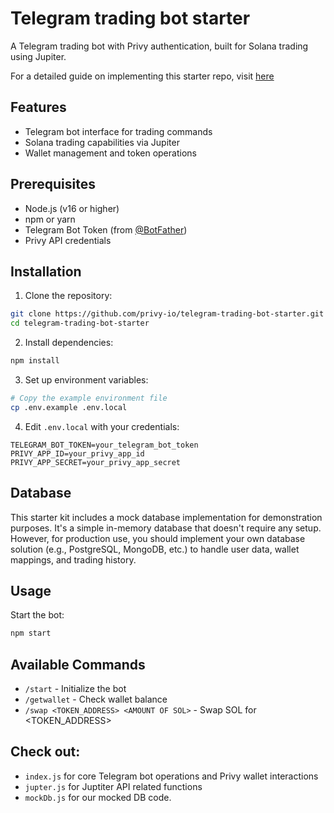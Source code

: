 # Telegram trading bot starter

A Telegram trading bot with Privy authentication, built for Solana trading using Jupiter. 

For a detailed guide on implementing this starter repo, visit [here](https://docs.privy.io/recipes/react/telegram-trading-guide)

## Features

- Telegram bot interface for trading commands
- Solana trading capabilities via Jupiter
- Wallet management and token operations

## Prerequisites

- Node.js (v16 or higher)
- npm or yarn
- Telegram Bot Token (from [@BotFather](https://t.me/BotFather))
- Privy API credentials

## Installation

1. Clone the repository:
```bash
git clone https://github.com/privy-io/telegram-trading-bot-starter.git
cd telegram-trading-bot-starter
```

2. Install dependencies:
```bash
npm install
```

3. Set up environment variables:
```bash
# Copy the example environment file
cp .env.example .env.local
```

4. Edit `.env.local` with your credentials:
```env
TELEGRAM_BOT_TOKEN=your_telegram_bot_token
PRIVY_APP_ID=your_privy_app_id
PRIVY_APP_SECRET=your_privy_app_secret
```

## Database

This starter kit includes a mock database implementation for demonstration purposes. It's a simple in-memory database that doesn't require any setup. However, for production use, you should implement your own database solution (e.g., PostgreSQL, MongoDB, etc.) to handle user data, wallet mappings, and trading history.

## Usage

Start the bot:
```bash
npm start
```

## Available Commands

- `/start` - Initialize the bot
- `/getwallet` - Check wallet balance
- `/swap <TOKEN_ADDRESS> <AMOUNT OF SOL>` - Swap SOL for <TOKEN_ADDRESS>

## Check out:
- `index.js` for core Telegram bot operations and Privy wallet interactions
- `jupter.js` for Juptiter API related functions
- `mockDb.js` for our mocked DB code. 
